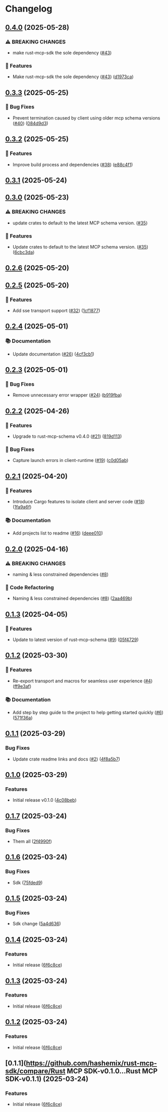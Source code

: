 # Changelog

## [0.4.0](https://github.com/rust-mcp-stack/rust-mcp-sdk/compare/rust-mcp-sdk-v0.3.3...rust-mcp-sdk-v0.4.0) (2025-05-28)


### ⚠ BREAKING CHANGES

* make rust-mcp-sdk the sole dependency ([#43](https://github.com/rust-mcp-stack/rust-mcp-sdk/issues/43))

### 🚀 Features

* Make rust-mcp-sdk the sole dependency ([#43](https://github.com/rust-mcp-stack/rust-mcp-sdk/issues/43)) ([d1973ca](https://github.com/rust-mcp-stack/rust-mcp-sdk/commit/d1973ca037c1c6367261bb48a9a4ec89c3a448ac))

## [0.3.3](https://github.com/rust-mcp-stack/rust-mcp-sdk/compare/rust-mcp-sdk-v0.3.2...rust-mcp-sdk-v0.3.3) (2025-05-25)


### 🐛 Bug Fixes

* Prevent termination caused by client using older mcp schema versions ([#40](https://github.com/rust-mcp-stack/rust-mcp-sdk/issues/40)) ([084d9d3](https://github.com/rust-mcp-stack/rust-mcp-sdk/commit/084d9d36c37c135256873bffd46d2ca03a1fb330))

## [0.3.2](https://github.com/rust-mcp-stack/rust-mcp-sdk/compare/rust-mcp-sdk-v0.3.1...rust-mcp-sdk-v0.3.2) (2025-05-25)


### 🚀 Features

* Improve build process and dependencies ([#38](https://github.com/rust-mcp-stack/rust-mcp-sdk/issues/38)) ([e88c4f1](https://github.com/rust-mcp-stack/rust-mcp-sdk/commit/e88c4f1c4c4743b13aedbf2a3d65fedb12942555))

## [0.3.1](https://github.com/rust-mcp-stack/rust-mcp-sdk/compare/rust-mcp-sdk-v0.3.0...rust-mcp-sdk-v0.3.1) (2025-05-24)

## [0.3.0](https://github.com/rust-mcp-stack/rust-mcp-sdk/compare/rust-mcp-sdk-v0.2.6...rust-mcp-sdk-v0.3.0) (2025-05-23)


### ⚠ BREAKING CHANGES

* update crates to default to the latest MCP schema version. ([#35](https://github.com/rust-mcp-stack/rust-mcp-sdk/issues/35))

### 🚀 Features

* Update crates to default to the latest MCP schema version. ([#35](https://github.com/rust-mcp-stack/rust-mcp-sdk/issues/35)) ([6cbc3da](https://github.com/rust-mcp-stack/rust-mcp-sdk/commit/6cbc3da9d99d62723643000de74c4bd9e48fa4b4))

## [0.2.6](https://github.com/rust-mcp-stack/rust-mcp-sdk/compare/rust-mcp-sdk-v0.2.5...rust-mcp-sdk-v0.2.6) (2025-05-20)

## [0.2.5](https://github.com/rust-mcp-stack/rust-mcp-sdk/compare/rust-mcp-sdk-v0.2.4...rust-mcp-sdk-v0.2.5) (2025-05-20)


### 🚀 Features

* Add sse transport support ([#32](https://github.com/rust-mcp-stack/rust-mcp-sdk/issues/32)) ([1cf1877](https://github.com/rust-mcp-stack/rust-mcp-sdk/commit/1cf187757810e142e97216476ca73ecba020c320))

## [0.2.4](https://github.com/rust-mcp-stack/rust-mcp-sdk/compare/rust-mcp-sdk-v0.2.3...rust-mcp-sdk-v0.2.4) (2025-05-01)


### 📚 Documentation

* Update documentation ([#26](https://github.com/rust-mcp-stack/rust-mcp-sdk/issues/26)) ([4cf3cb1](https://github.com/rust-mcp-stack/rust-mcp-sdk/commit/4cf3cb1db8effe10632adb32e7a350cdcdedd69b))

## [0.2.3](https://github.com/rust-mcp-stack/rust-mcp-sdk/compare/rust-mcp-sdk-v0.2.2...rust-mcp-sdk-v0.2.3) (2025-05-01)


### 🐛 Bug Fixes

* Remove unnecessary error wrapper ([#24](https://github.com/rust-mcp-stack/rust-mcp-sdk/issues/24)) ([b919fba](https://github.com/rust-mcp-stack/rust-mcp-sdk/commit/b919fbabd143125df35486f9fd0d5af0c156a2d8))

## [0.2.2](https://github.com/rust-mcp-stack/rust-mcp-sdk/compare/rust-mcp-sdk-v0.2.1...rust-mcp-sdk-v0.2.2) (2025-04-26)


### 🚀 Features

* Upgrade to rust-mcp-schema v0.4.0 ([#21](https://github.com/rust-mcp-stack/rust-mcp-sdk/issues/21)) ([819d113](https://github.com/rust-mcp-stack/rust-mcp-sdk/commit/819d1135b469e4aa8e857c81e25c81c331084fb1))


### 🐛 Bug Fixes

* Capture launch errors in client-runtime ([#19](https://github.com/rust-mcp-stack/rust-mcp-sdk/issues/19)) ([c0d05ab](https://github.com/rust-mcp-stack/rust-mcp-sdk/commit/c0d05ab73b1ac7edc7c410f2f14f0b86d4343c1d))

## [0.2.1](https://github.com/rust-mcp-stack/rust-mcp-sdk/compare/rust-mcp-sdk-v0.2.0...rust-mcp-sdk-v0.2.1) (2025-04-20)


### 🚀 Features

* Introduce Cargo features to isolate client and server code ([#18](https://github.com/rust-mcp-stack/rust-mcp-sdk/issues/18)) ([1fa9a6f](https://github.com/rust-mcp-stack/rust-mcp-sdk/commit/1fa9a6f60ec2ece34b68e49855c13489a0889d48))


### 📚 Documentation

* Add projects list to readme ([#16](https://github.com/rust-mcp-stack/rust-mcp-sdk/issues/16)) ([deee010](https://github.com/rust-mcp-stack/rust-mcp-sdk/commit/deee010c84228c00a7f4426d560f7ceb5d2d274f))

## [0.2.0](https://github.com/rust-mcp-stack/rust-mcp-sdk/compare/rust-mcp-sdk-v0.1.3...rust-mcp-sdk-v0.2.0) (2025-04-16)


### ⚠ BREAKING CHANGES

* naming & less constrained dependencies ([#8](https://github.com/rust-mcp-stack/rust-mcp-sdk/issues/8))

### 🚜 Code Refactoring

* Naming & less constrained dependencies ([#8](https://github.com/rust-mcp-stack/rust-mcp-sdk/issues/8)) ([2aa469b](https://github.com/rust-mcp-stack/rust-mcp-sdk/commit/2aa469b1f7f53f6cda23141c961467ece738047e))

## [0.1.3](https://github.com/rust-mcp-stack/rust-mcp-sdk/compare/rust-mcp-sdk-v0.1.2...rust-mcp-sdk-v0.1.3) (2025-04-05)


### 🚀 Features

* Update to latest version of rust-mcp-schema ([#9](https://github.com/rust-mcp-stack/rust-mcp-sdk/issues/9)) ([05f4729](https://github.com/rust-mcp-stack/rust-mcp-sdk/commit/05f47296e7ef5eff93c5c4e7370a2d1c055328b5))

## [0.1.2](https://github.com/rust-mcp-stack/rust-mcp-sdk/compare/rust-mcp-sdk-v0.1.1...rust-mcp-sdk-v0.1.2) (2025-03-30)


### 🚀 Features

* Re-export transport and macros for seamless user experience ([#4](https://github.com/rust-mcp-stack/rust-mcp-sdk/issues/4)) ([ff9e3af](https://github.com/rust-mcp-stack/rust-mcp-sdk/commit/ff9e3af0e43a6e915f968445b1fbdb54a5069a8b))


### 📚 Documentation

* Add step by step guide to the project to help getting started quickly ([#6](https://github.com/rust-mcp-stack/rust-mcp-sdk/issues/6)) ([571f36a](https://github.com/rust-mcp-stack/rust-mcp-sdk/commit/571f36a452164bea24065eddb8d8591f665f2d80))

## [0.1.1](https://github.com/rust-mcp-stack/rust-mcp-sdk/compare/rust-mcp-sdk-v0.1.0...rust-mcp-sdk-v0.1.1) (2025-03-29)


### Bug Fixes

* Update crate readme links and docs ([#2](https://github.com/rust-mcp-stack/rust-mcp-sdk/issues/2)) ([4f8a5b7](https://github.com/rust-mcp-stack/rust-mcp-sdk/commit/4f8a5b74559b97bf9e7229c120c383caf7f53a36))

## [0.1.0](https://github.com/rust-mcp-stack/rust-mcp-sdk/compare/rust-mcp-sdk-v0.1.0...rust-mcp-sdk-v0.1.0) (2025-03-29)


### Features

* Initial release v0.1.0 ([4c08beb](https://github.com/rust-mcp-stack/rust-mcp-sdk/commit/4c08beb73b102c77e65b724b284008071b7f5ef4))

## [0.1.7](https://github.com/hashemix/rust-mcp-sdk/compare/rust-mcp-sdk-v0.1.6...rust-mcp-sdk-v0.1.7) (2025-03-24)


### Bug Fixes

* Them all ([2f4990f](https://github.com/hashemix/rust-mcp-sdk/commit/2f4990fbeb9ef5e5b40a7ccb31e9583e318a36ad))

## [0.1.6](https://github.com/hashemix/rust-mcp-sdk/compare/rust-mcp-sdk-v0.1.5...rust-mcp-sdk-v0.1.6) (2025-03-24)


### Bug Fixes

* Sdk ([75fded9](https://github.com/hashemix/rust-mcp-sdk/commit/75fded976925cf24c25cdffacab7f31e468c0f08))

## [0.1.5](https://github.com/hashemix/rust-mcp-sdk/compare/rust-mcp-sdk-v0.1.4...rust-mcp-sdk-v0.1.5) (2025-03-24)


### Bug Fixes

* Sdk change ([5a4d636](https://github.com/hashemix/rust-mcp-sdk/commit/5a4d63675bf71bf26443453d9f00bf91b49d29d1))

## [0.1.4](https://github.com/hashemix/rust-mcp-sdk/compare/rust-mcp-sdk-v0.1.3...rust-mcp-sdk-v0.1.4) (2025-03-24)


### Features

* Initial release ([6f6c8ce](https://github.com/hashemix/rust-mcp-sdk/commit/6f6c8cec8fe1277fc39f4ddce6f17b36129bedee))

## [0.1.3](https://github.com/hashemix/rust-mcp-sdk/compare/v0.1.2...v0.1.3) (2025-03-24)


### Features

* Initial release ([6f6c8ce](https://github.com/hashemix/rust-mcp-sdk/commit/6f6c8cec8fe1277fc39f4ddce6f17b36129bedee))

## [0.1.2](https://github.com/hashemix/rust-mcp-sdk/compare/v0.1.1...v0.1.2) (2025-03-24)


### Features

* Initial release ([6f6c8ce](https://github.com/hashemix/rust-mcp-sdk/commit/6f6c8cec8fe1277fc39f4ddce6f17b36129bedee))

## [0.1.1](https://github.com/hashemix/rust-mcp-sdk/compare/Rust MCP SDK-v0.1.0...Rust MCP SDK-v0.1.1) (2025-03-24)


### Features

* Initial release ([6f6c8ce](https://github.com/hashemix/rust-mcp-sdk/commit/6f6c8cec8fe1277fc39f4ddce6f17b36129bedee))
